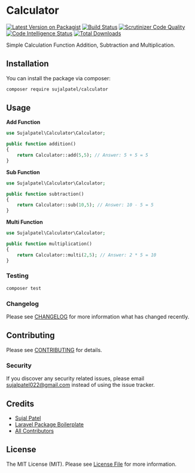 # Calculator

[![Latest Version on Packagist](https://img.shields.io/packagist/v/sujalpatel/calculator.svg?style=flat-square)](https://packagist.org/packages/sujalpatel/calculator)
[![Build Status](https://travis-ci.org/sujalpatel2209/calculator_package.svg?branch=master)](https://travis-ci.org/sujalpatel2209/calculator_package)
[![Scrutinizer Code Quality](https://scrutinizer-ci.com/g/sujalpatel2209/calculator_package/badges/quality-score.png?b=master)](https://scrutinizer-ci.com/g/sujalpatel2209/calculator_package/?branch=master)
[![Code Intelligence Status](https://scrutinizer-ci.com/g/sujalpatel2209/calculator_package/badges/code-intelligence.svg?b=master)](https://scrutinizer-ci.com/code-intelligence)
[![Total Downloads](https://img.shields.io/packagist/dt/sujalpatel/calculator.svg?style=flat-square)](https://packagist.org/packages/sujalpatel/calculator)


Simple Calculation Function Addition, Subtraction and Multiplication.


## Installation

You can install the package via composer:

```bash
composer require sujalpatel/calculator
```

## Usage

**Add Function**
``` php
use Sujalpatel\Calculator\Calculator;

public function addition()
{
    return Calculator::add(5,5); // Answer: 5 + 5 = 5
}
```

**Sub Function**
``` php
use Sujalpatel\Calculator\Calculator;

public function subtraction()
{
    return Calculator::sub(10,5); // Answer: 10 - 5 = 5
}
```

**Multi Function**
``` php
use Sujalpatel\Calculator\Calculator;

public function multiplication()
{
    return Calculator::multi(2,5); // Answer: 2 * 5 = 10
}
```

### Testing

``` bash
composer test
```

### Changelog

Please see [CHANGELOG](CHANGELOG.md) for more information what has changed recently.

## Contributing

Please see [CONTRIBUTING](CONTRIBUTING.md) for details.

### Security

If you discover any security related issues, please email sujalpatel022@gmail.com instead of using the issue tracker.

## Credits

- [Sujal Patel](https://github.com/sujalpatel)
- [Laravel Package Boilerplate](https://laravelpackageboilerplate.com)
- [All Contributors](../../contributors)

## License

The MIT License (MIT). Please see [License File](LICENSE.md) for more information.